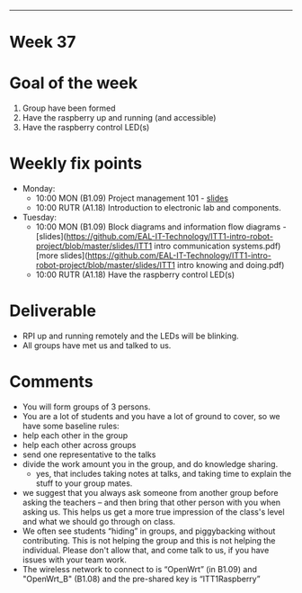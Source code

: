 ---
Week 37
=============

# Goal of the week

1. Group have been formed
2. Have the raspberry up and running (and accessible)
3. Have the raspberry control LED(s)

# Weekly fix points

* Monday:
  * 10:00 MON (B1.09) Project management 101 - [slides](https://github.com/EAL-IT-Technology/ITT1-intro-robot-project/blob/master/slides/ITT1%20intro%20project%20management.pdf)
  * 10:00 RUTR (A1.18) Introduction to electronic lab and components.
* Tuesday:
  * 10:00 MON (B1.09)  Block diagrams and information flow diagrams - [slides](https://github.com/EAL-IT-Technology/ITT1-intro-robot-project/blob/master/slides/ITT1 intro communication systems.pdf) [more slides](https://github.com/EAL-IT-Technology/ITT1-intro-robot-project/blob/master/slides/ITT1 intro knowing and doing.pdf)
  * 10:00 RUTR (A1.18) Have the raspberry control LED(s)

# Deliverable
* RPI up and running remotely and the LEDs will be blinking.
* All groups have met us and talked to us.


# Comments
* You will form groups of 3 persons.
*  You are a lot of students and you have a lot of ground to cover, so we have some baseline rules:
  * help each other in the group
  * help each other across groups
  * send one representative to the talks
  * divide the work amount you in the group, and do knowledge sharing.
    * yes, that includes taking notes at talks, and taking time to explain the stuff to your group mates.
  * we suggest that you always ask someone from another group before asking the teachers – and then bring that other person with you when asking us. This helps us get a more true impression of the class's level and what we should go through on class.
* We often see students “hiding” in groups, and piggybacking without contributing. This is not helping the group and this is not helping the individual. Please don't allow that, and come talk to us, if you have issues with your  team work.
* The wireless network to connect to is “OpenWrt” (in B1.09) and "OpenWrt_B" (B1.08) and the pre-shared key is “ITT1Raspberry”
